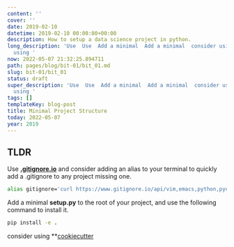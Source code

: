 ```yaml
---
content: ''
cover: ''
date: 2019-02-10
datetime: 2019-02-10 00:00:00+00:00
description: How to setup a data science project in python.
long_description: 'Use  Use  Add a minimal  Add a minimal  consider using  consider
  using '
now: 2022-05-07 21:32:25.894711
path: pages/blog/bit-01/bit_01.md
slug: bit-01/bit_01
status: draft
super_description: 'Use  Use  Add a minimal  Add a minimal  consider using  consider
  using '
tags: []
templateKey: blog-post
title: Minimal Project Structure
today: 2022-05-07
year: 2019
---
```


## TLDR

Use **[.gitignore.io](https://www.gitignore.io)** and consider adding an alias to your terminal to quickly add a .gitignore to any project missing one.

``` bash
alias gitignore='curl https://www.gitignore.io/api/vim,emacs,python,pycharm,sublimetext,visualstudio,visualstudiocode,data > .gitignore'
```

Add a minimal **setup.py** to the root of your project, and use the following command to install it.

``` bash
pip install -e .
```

consider using **[cookiecutter](https://github.com/audreyr/cookiecutter)